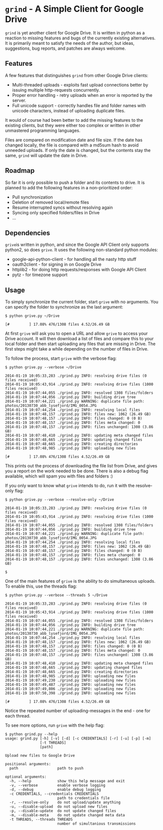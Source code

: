 `grind` - A Simple Client for Google Drive
=========================================

`grind` is yet another client for Google Drive. It is written in python as a reaction to missing features and bugs of the currently existing alternatives. It is primarily meant to satisfy the needs of the author, but ideas, suggestions, bug reports, and patches are always welcome.

Features
--------

A few features that distinguishes `grind` from other Google Drive clients:

* Multi-threaded uploads - exploits fast upload connections better by issuing multiple http-requests concurrently.
* Proper error handling - retry uploads when an error is reported by the server.
* Full unicode support - correctly handles file and folder names with unicode characters, instead of uploading duplicate files.

It would of course had been better to add the missing features to the existing clients, but they were either too complex or written in other unmastered programming languages.

Files are compared on modification date and file size. If the date has changed locally, the file is compared with a md5sum hash to avoid unneeded uploads. If only the date is changed, but the contents stay the same, `grind` will update the date in Drive.

Roadmap
-------

So far it is only possible to push a folder and its contents to drive. It is planned to add the following features in a non-prioritized order:

* Pull synchronization
* Deletion of removed local/remote files
* Resume interrupted syncs without resolving again
* Syncing only specified folders/files in Drive
* ...

Dependencies
------------

`grive`is written in python, and since the Google API Client only supports python2, so does `grive`. It uses the following non-standard python modules:

* google-api-python-client - for handling all the nasty http stuff
* oauth2client - for signing in on Google Drive
* httplib2 - for doing http requests/responses with Google API Client
* pytz - for timezone support

Usage
-----

To simply synchronize the current folder, start `grive` with no arguments. You can specify the folder to synchronize as the last argument:

```
$ python grive.py ~/Drive

[#         ] 17.08% 476/1308 files 4.52/26.49 GB
```

At first `grive` will ask you to open a URL and allow `grive` to access your Drive account. It will then download a list of files and compare this to your local folder and then start uploading any files that are missing in Drive. The first steps might take a while depending on the number of files in Drive.

To follow the process, start `grive` with the verbose flag:

```
$ python grive.py --verbose ~/Drive

2014-01-19 10:05:33,283 ./grind.py INFO: resolving drive files (0 files received)
2014-01-19 10:05:43,914 ./grind.py INFO: resolving drive files (1000 files received)
2014-01-19 10:07:44,055 ./grind.py INFO: resolved 1308 files/folders
2014-01-19 10:07:44,056 ./grind.py INFO: building drive tree
2014-01-19 10:07:44,221 ./grind.py WARNING: duplicate file path: photos/20130730_abb_lysefjord/IMG_0054.JPG
2014-01-19 10:07:44,254 ./grind.py INFO: resolving local files
2014-01-19 10:07:48,157 ./grind.py INFO: files new: 1062 (26.49 GB)
2014-01-19 10:07:48,157 ./grind.py INFO: files changed: 0 (0 B)
2014-01-19 10:07:48,157 ./grind.py INFO: files meta changed: 0
2014-01-19 10:07:48,157 ./grind.py INFO: files unchanged: 1308 (3.86 GB)
2014-01-19 10:07:48,410 ./grind.py INFO: updating meta changed files
2014-01-19 10:07:48,665 ./grind.py INFO: updating changed files
2014-01-19 10:07:48,665 ./grind.py INFO: creating directories
2014-01-19 10:07:48,985 ./grind.py INFO: uploading new files

[#         ] 17.08% 476/1308 files 4.52/26.49 GB
```

This prints out the process of downloading the file list from Drive, and gives you a report on the work needed to be done. There is also a debug flag available, which will spam you with files and folders :)

If you only want to know what `grive` intends to do, run it with the resolve-only flag:

```
$ python grive.py --verbose --resolve-only ~/Drive

2014-01-19 10:05:33,283 ./grind.py INFO: resolving drive files (0 files received)
2014-01-19 10:05:43,914 ./grind.py INFO: resolving drive files (1000 files received)
2014-01-19 10:07:44,055 ./grind.py INFO: resolved 1308 files/folders
2014-01-19 10:07:44,056 ./grind.py INFO: building drive tree
2014-01-19 10:07:44,221 ./grind.py WARNING: duplicate file path: photos/20130730_abb_lysefjord/IMG_0054.JPG
2014-01-19 10:07:44,254 ./grind.py INFO: resolving local files
2014-01-19 10:07:48,157 ./grind.py INFO: files new: 1062 (26.49 GB)
2014-01-19 10:07:48,157 ./grind.py INFO: files changed: 0 (0 B)
2014-01-19 10:07:48,157 ./grind.py INFO: files meta changed: 0
2014-01-19 10:07:48,157 ./grind.py INFO: files unchanged: 1308 (3.86 GB)

$
```

One of the main features of `grive` is the ability to do simultaneous uploads. To enable this, use the threads flag:

```
$ python grive.py --verbose --threads 5 ~/Drive

2014-01-19 10:05:33,283 ./grind.py INFO: resolving drive files (0 files received)
2014-01-19 10:05:43,914 ./grind.py INFO: resolving drive files (1000 files received)
2014-01-19 10:07:44,055 ./grind.py INFO: resolved 1308 files/folders
2014-01-19 10:07:44,056 ./grind.py INFO: building drive tree
2014-01-19 10:07:44,221 ./grind.py WARNING: duplicate file path: photos/20130730_abb_lysefjord/IMG_0054.JPG
2014-01-19 10:07:44,254 ./grind.py INFO: resolving local files
2014-01-19 10:07:48,157 ./grind.py INFO: files new: 1062 (26.49 GB)
2014-01-19 10:07:48,157 ./grind.py INFO: files changed: 0 (0 B)
2014-01-19 10:07:48,157 ./grind.py INFO: files meta changed: 0
2014-01-19 10:07:48,157 ./grind.py INFO: files unchanged: 1308 (3.86 GB)
2014-01-19 10:07:48,410 ./grind.py INFO: updating meta changed files
2014-01-19 10:07:48,665 ./grind.py INFO: updating changed files
2014-01-19 10:07:48,665 ./grind.py INFO: creating directories
2014-01-19 10:07:48,985 ./grind.py INFO: uploading new files
2014-01-19 10:07:49,230 ./grind.py INFO: uploading new files
2014-01-19 10:07:49,487 ./grind.py INFO: uploading new files
2014-01-19 10:07:49,806 ./grind.py INFO: uploading new files
2014-01-19 10:07:50,398 ./grind.py INFO: uploading new files

[#         ] 17.08% 476/1308 files 4.52/26.49 GB
```

Notice the repeated number of uploading-messages in the end - one for each thread.

To see more options, run `grive` with the help flag:

```
$ python grind.py --help
usage: grind.py [-h] [-v] [-d] [-c CREDENTIALS] [-r] [-u] [-p] [-m]
                [-t THREADS]
                [path]

Upload new files to Google Drive

positional arguments:
  path                  path to push

optional arguments:
  -h, --help            show this help message and exit
  -v, --verbose         enable verbose logging
  -d, --debug           enable debug logging
  -c CREDENTIALS, --credentials CREDENTIALS
                        path to credentials file
  -r, --resolve-only    do not upload/update anything
  -u, --disable-upload  do not upload new files
  -p, --disable-update  do not update changed files
  -m, --disable-meta    do not update changed meta data
  -t THREADS, --threads THREADS
                        number of simultanious transmissions
```
